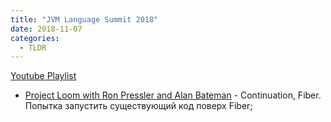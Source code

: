 ```yaml
---
title: "JVM Language Summit 2018"
date: 2018-11-07
categories:
  - TLDR
---
```


[Youtube Playlist](https://www.youtube.com/playlist?list=PLX8CzqL3ArzVnxC6PYxMlngEMv3W1pIkn)

* [Project Loom with Ron Pressler and Alan Bateman](https://www.youtube.com/watch?v=J31o0ZMQEnI) - Continuation, Fiber. Попытка запустить существующий код поверх Fiber;

